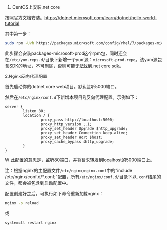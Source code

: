 1. CentOS上安装.net core

按照官方文档安装。https://dotnet.microsoft.com/learn/dotnet/hello-world-tutorial

其中第一步：
```bash
sudo rpm -Uvh https://packages.microsoft.com/config/rhel/7/packages-microsoft-prod.rpm
```

此步骤会安装packages-microsoft-prod这个rpm包，同时还会在`/etc/yum.reps.d/`目录下新增一个yum源：`microsoft-prod.repo`。该yum源包含SDK的地址，不可删除，否则可能无法找到.net core sdk。


2.Nginx反向代理配置

首先启动你的dotnet core web项目。默认监听5000端口。

然后在`/etc/nginx/conf.d`下新增本项目的反向代理配置。示例如下：

```shell
server {
        listen 80;
        location / {
                proxy_pass http://localhost:5000;
                proxy_http_version 1.1;
                proxy_set_header Upgrade $http_upgrade;
                proxy_set_header Connection keep-alive;
                proxy_set_header Host $host;
                proxy_cache_bypass $http_upgrade;
        }
}
```
W
此配置的意思是，监听80端口，并将请求转发到localhost的5000端口上。

注：根据nginx的主配置文件`/etc/nginx/nginx.conf`中的“include /etc/nginx/conf.d/*.conf;”配置，所有`/etc/nginx/conf.d/`目录下以`.conf`结尾的文件，都会被包含到启动配置中。

配置创建好之后，可执行如下命令重新加载nginx：

```bash
nginx -s reload
```

或

```bash
systemctl restart nginx
```